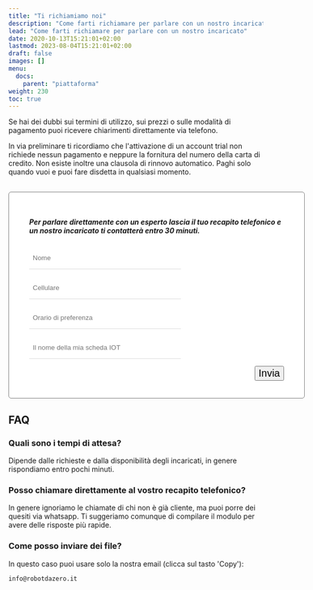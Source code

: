 ```yaml
---
title: "Ti richiamiamo noi"
description: "Come farti richiamare per parlare con un nostro incaricato"
lead: "Come farti richiamare per parlare con un nostro incaricato"
date: 2020-10-13T15:21:01+02:00
lastmod: 2023-08-04T15:21:01+02:00
draft: false
images: []
menu:
  docs:
    parent: "piattaforma"
weight: 230
toc: true
---
```




<style>

.bz-form {width: 684px; margin: 200px auto 0; }

.bz-container {
  width: 100%;
  background-color: #fff;
  padding: 30px 40px 20px;
  border-radius: 5px;
  border: 1px solid gray;
}

.bz-btmmargin {
  margin-bottom: 14px !important;
}

.bz-topmargin {
  margin-top: 6px !important;
}

.bz-left {float: left; width: 49%; padding-right: 2%; min-width: 300px;}
.bz-right {float: left; width: 49%; min-width: 300px;}
.bz-clear {clear: both;}

input[type='text'], input[type='email'] {
  box-sizing: border-box;
  -webkit-box-sizing: border-box;
  -moz-box-sizing: border-box;
  outline: 0;
  display: block;
  width: 100%;
  padding: 7px;
  border: 0;
  border-bottom: 1px solid #ddd;
  background: transparent;
  margin-bottom: 10px;
  height: 45px;
}

input[type='submit'] {
  float: right;
  font-size: 20px;
}

@media only screen and (max-width: 600px) {
  .bz-container {padding: 10px;}
  .bz-form {width: 100%;}
  .bz-left, .bz-right { width: 100%; padding: 0 10px;}
  input[type='submit'] {margin-left: 10px;}
}

</style>



Se hai dei dubbi sui termini di utilizzo, sui prezzi o sulle modalità di pagamento puoi ricevere chiarimenti direttamente via telefono.

In via preliminare ti ricordiamo che l'attivazione di un account trial non richiede nessun pagamento e neppure la fornitura del numero della carta di credito. Non esiste inoltre una clausola di rinnovo automatico. Paghi solo quando vuoi e puoi fare disdetta in qualsiasi momento.

<br>

<div class="bz-container">

  <form action="https://formspree.io/f/xqkveyej" method="POST">
    <h5> Per parlare direttamente con un esperto lascia il tuo recapito telefonico e un nostro incaricato ti contatterà entro 30 minuti.</h5>
    <div class="bz-left">
      <input type="hidden" name="_language" value="it"/>
      <input class="bz-btmmargin" type="text" id="nome"     name="nome"     placeholder="Nome"                   required/>
      <input class="bz-btmmargin" type="text" id="telefono" name="telefono" placeholder="Cellulare"              required/>
      <input class="bz-btmmargin" type="text" id="orario"   name="orario"   placeholder="Orario di preferenza" required/>
      <input class="bz-btmmargin" type="text" id="orario"   name="scheda2"  placeholder="Il nome della mia scheda IOT" required/>
    </div>
    <div class="bz-clear"></div>
    <input class="btn btn-primary btn-lg px-4 mb-2" type="submit" value="Invia">
    <div class="bz-clear"></div>
  </form>

</div>

## FAQ
### Quali sono i tempi di attesa? 

Dipende dalle richieste e dalla disponibilità degli incaricati, in genere rispondiamo entro pochi minuti.

### Posso chiamare direttamente al vostro recapito telefonico?

In genere ignoriamo le chiamate di chi non è già cliente, ma puoi porre dei quesiti via whatsapp. Ti suggeriamo comunque di compilare il modulo per avere delle risposte più rapide. 

### Come posso inviare dei file?

In questo caso puoi usare solo la nostra email (clicca sul tasto 'Copy'):
```bash
info@robotdazero.it
```
